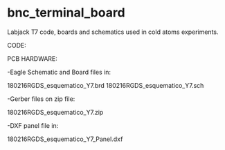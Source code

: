 # bnc_terminal_board

Labjack T7 code, boards and schematics used in cold atoms experiments. 

CODE:

PCB HARDWARE:

-Eagle Schematic and Board files in:

180216RGDS_esquematico_Y7.brd
180216RGDS_esquematico_Y7.sch

-Gerber files on zip file:

180216RGDS_esquematico_Y7.zip

-DXF panel file in:

180216RGDS_esquematico_Y7_Panel.dxf

